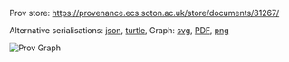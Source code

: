 
Prov store: https://provenance.ecs.soton.ac.uk/store/documents/81267/

Alternative serialisations: [json](https://provenance.ecs.soton.ac.uk/store/documents/81267.json), [turtle](https://provenance.ecs.soton.ac.uk/store/documents/81267.ttl),
Graph: [svg](https://provenance.ecs.soton.ac.uk/store/documents/81267.svg), [PDF](https://provenance.ecs.soton.ac.uk/store/documents/81267.pdf), [png](https://provenance.ecs.soton.ac.uk/store/documents/81267.png)

![Prov Graph](https://provenance.ecs.soton.ac.uk/store/documents/81267.png)

        